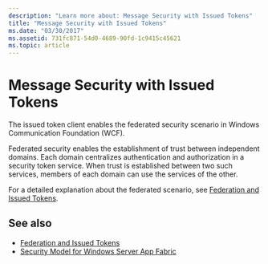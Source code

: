 ```yaml
---
description: "Learn more about: Message Security with Issued Tokens"
title: "Message Security with Issued Tokens"
ms.date: "03/30/2017"
ms.assetid: 731fc871-54d0-4689-90fd-1c9415c45621
ms.topic: article
---
```

# Message Security with Issued Tokens

The issued token client enables the federated security scenario in Windows Communication Foundation (WCF).  
  
 Federated security enables the establishment of trust between independent domains. Each domain centralizes authentication and authorization in a security token service. When trust is established between two such services, members of each domain can use the services of the other.  
  
 For a detailed explanation about the federated scenario, see [Federation and Issued Tokens](federation-and-issued-tokens.md).  
  
## See also

- [Federation and Issued Tokens](federation-and-issued-tokens.md)
- [Security Model for Windows Server App Fabric](/previous-versions/appfabric/ee677202(v=azure.10))
